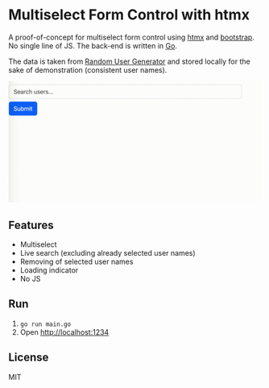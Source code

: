 # Multiselect Form Control with htmx

A proof-of-concept for multiselect form control using [htmx](https://htmx.org) and [bootstrap](https://getbootstrap.com). No single line of JS. The back-end is written in [Go](https://go.dev).

The data is taken from [Random User Generator](https://randomuser.me) and stored locally for the sake of demonstration (consistent user names).

![Demo](https://github.com/apleshkov/htmx-multiselect-control/blob/main/demo.gif)

## Features

* Multiselect
* Live search (excluding already selected user names)
* Removing of selected user names
* Loading indicator
* No JS

## Run

1. `go run main.go`
2. Open <http://localhost:1234>

## License

MIT
